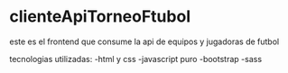 # clienteApiTorneoFtubol
este es el frontend que consume la api de equipos y jugadoras de futbol


tecnologias utilizadas:
-html y css
-javascript puro
-bootstrap
-sass
